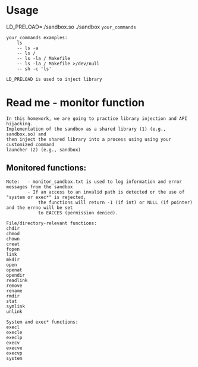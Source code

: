 # Usage
LD_PRELOAD=./sandbox.so ./sandbox `your_commands`
    
    your_commands examples:
        ls
        -- ls -a
        -- ls /
        -- ls -la / Makefile
        -- ls -la / Makefile >/dev/null
        -- sh -c 'ls'
        
    LD_PRELOAD is used to inject library

# Read me - monitor function
    In this homework, we are going to practice library injection and API hijacking.
    Implementation of the sandbox as a shared library (1) (e.g., sandbox.so) and 
    then inject the shared library into a process using using your customized command 
    launcher (2) (e.g., sandbox)

## Monitored functions:
    Note:   - monitor_sandbox.txt is used to log information and error messages from the sandbox
            - If an access to an invalid path is detected or the use of "system or exec*" is rejected,
                the functions will return -1 (if int) or NULL (if pointer) and the errno will be set
                to EACCES (permission denied).

    File/directory-relevant functions:
    chdir
    chmod
    chown
    creat
    fopen
    link
    mkdir
    open
    openat
    opendir
    readlink
    remove
    rename
    rmdir
    stat
    symlink
    unlink

    System and exec* functions:
    execl
    execle
    execlp
    execv
    execve
    execvp
    system
